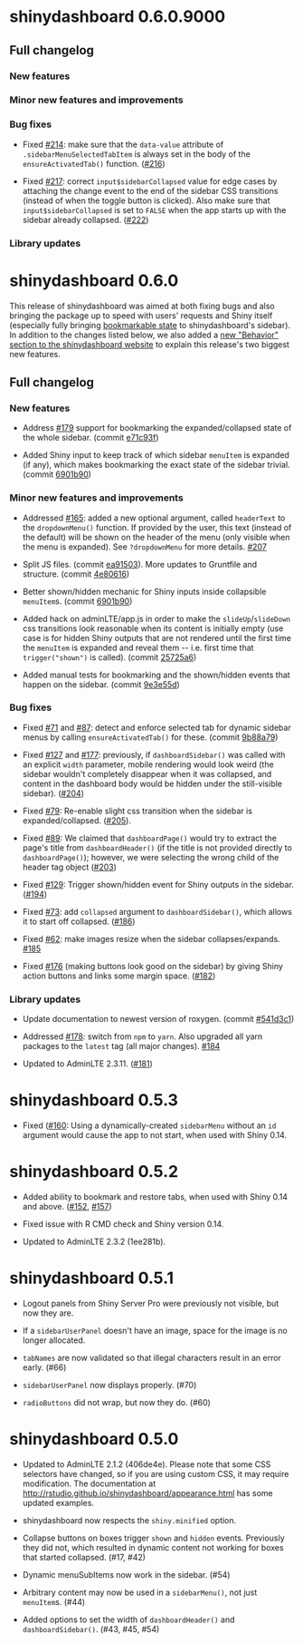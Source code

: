 shinydashboard 0.6.0.9000
=========================

## Full changelog

### New features

### Minor new features and improvements

### Bug fixes

* Fixed [#214](https://github.com/rstudio/shinydashboard/issues/214): make sure that the `data-value` attribute of `.sidebarMenuSelectedTabItem` is always set in the body of the `ensureActivatedTab()` function. ([#216](https://github.com/rstudio/shinydashboard/pull/216))

* Fixed [#217](https://github.com/rstudio/shinydashboard/issues/217): correct `input$sidebarCollapsed` value for edge cases by attaching the change event to the end of the sidebar CSS transitions (instead of when the toggle button is clicked). Also make sure that `input$sidebarCollapsed` is set to `FALSE` when the app starts up with the sidebar already collapsed. ([#222](https://github.com/rstudio/shinydashboard/pull/222))

### Library updates

shinydashboard 0.6.0
====================

This release of shinydashboard was aimed at both fixing bugs and also bringing the package up to speed with users' requests and Shiny itself (especially fully bringing [bookmarkable state](https://shiny.rstudio.com/articles/bookmarking-state.html) to shinydashboard's sidebar). In addition to the changes listed below, we also added a [new "Behavior" section to the shinydashboard website](https://rstudio.github.io/shinydashboard/behavior.html) to explain this release's two biggest new features.

## Full changelog

### New features

* Address [#179](https://github.com/rstudio/shinydashboard/issues/179) support for bookmarking the expanded/collapsed state of the whole sidebar. (commit [e71c93f](https://github.com/rstudio/shinydashboard/commit/e71c93fa7a71f229e725efd4a7867e431cd57679))

* Added Shiny input to keep track of which sidebar `menuItem` is expanded (if any), which makes bookmarking the exact state of the sidebar trivial. (commit [6901b90](https://github.com/rstudio/shinydashboard/commit/6901b90b8c866b89d02514cfc01fdfab88175602))

### Minor new features and improvements

* Addressed [#165](https://github.com/rstudio/shinydashboard/issues/165): added a new optional argument, called `headerText` to the `dropdownMenu()` function. If provided by the user, this text (instead of the default) will be shown on the header of the menu (only visible when the menu is expanded). See `?dropdownMenu` for more details. [#207](https://github.com/rstudio/shinydashboard/pull/207)

* Split JS files. (commit [ea91503](https://github.com/rstudio/shinydashboard/commit/ea915038ae2126f48c15e3aac41782a22b16c506)). More updates to Gruntfile and structure. (commit [4e80616](https://github.com/rstudio/shinydashboard/commit/4e80616c5b3aa0dc73022dc815288b5ba7c35be0))

* Better shown/hidden mechanic for Shiny inputs inside collapsible `menuItem`s. (commit [6901b90](https://github.com/rstudio/shinydashboard/commit/6901b90b8c866b89d02514cfc01fdfab88175602))

* Added hack on adminLTE/app.js in order to make the `slideUp`/`slideDown` css transitions look reasonable when its content is initially empty (use case is for hidden Shiny outputs that are not rendered until the first time the `menuItem` is expanded and reveal them -- i.e. first time that `trigger("shown")` is called). (commit [25725a6](https://github.com/rstudio/shinydashboard/commit/25725a67ce3dd841786dd82b0e46624c6a7d4722))

* Added manual tests for bookmarking and the shown/hidden events that happen on the sidebar. (commit [9e3e55d](https://github.com/rstudio/shinydashboard/commit/9e3e55de8cc63d4bdd179251cd53eeb845441d3d))

### Bug fixes

* Fixed [#71](https://github.com/rstudio/shinydashboard/issues/71) and [#87](https://github.com/rstudio/shinydashboard/issues/87): detect and enforce selected tab for dynamic sidebar menus by calling `ensureActivatedTab()` for these. (commit [9b88a79](https://github.com/rstudio/shinydashboard/commit/9b88a790df058432165ca3b483b5bbfe1d267326))

* Fixed [#127](https://github.com/rstudio/shinydashboard/issues/127) and [#177](https://github.com/rstudio/shinydashboard/issues/177): previously, if `dashboardSidebar()` was called with an explicit `width` parameter, mobile rendering would look weird (the sidebar wouldn't completely disappear when it was collapsed, and content in the dashboard body would be hidden under the still-visible sidebar). ([#204](https://github.com/rstudio/shinydashboard/pull/204))

* Fixed [#79](https://github.com/rstudio/shinydashboard/issues/79): Re-enable slight css transition when the sidebar is expanded/collapsed. ([#205](https://github.com/rstudio/shinydashboard/pull/205)).

* Fixed [#89](https://github.com/rstudio/shinydashboard/issues/89): We claimed that `dashboardPage()` would try to extract the page's title from `dashboardHeader()` (if the title is not provided directly to `dashboardPage()`); however, we were selecting the wrong child of the header tag object ([#203](https://github.com/rstudio/shinydashboard/pull/203))
	
* Fixed [#129](https://github.com/rstudio/shinydashboard/issues/129): Trigger shown/hidden event for Shiny outputs in the sidebar. ([#194](https://github.com/rstudio/shinydashboard/pull/194))
	
* Fixed [#73](https://github.com/rstudio/shinydashboard/issues/73): add `collapsed` argument to `dashboardSidebar()`, which allows it to start off collapsed. ([#186](https://github.com/rstudio/shinydashboard/pull/186))

* Fixed [#62](https://github.com/rstudio/shinydashboard/issues/62): make images resize when the sidebar collapses/expands. [#185](https://github.com/rstudio/shinydashboard/pull/185)

* Fixed [#176](https://github.com/rstudio/shinydashboard/issues/176) (making buttons look good on the sidebar) by giving Shiny action buttons and links some margin space. ([#182](https://github.com/rstudio/shinydashboard/pull/182))

### Library updates

* Update documentation to newest version of roxygen. (commit [#541d3c1](https://github.com/rstudio/shinydashboard/commit/541d3c13467446c8e89b178d95b0984729559059))

* Addressed [#178](https://github.com/rstudio/shinydashboard/issues/178): switch from `npm` to `yarn`. Also upgraded all yarn packages to the `latest` tag (all major changes). [#184](https://github.com/rstudio/shinydashboard/pull/184)

* Updated to AdminLTE 2.3.11. ([#181](https://github.com/rstudio/shinydashboard/pull/181))

shinydashboard 0.5.3
=========================

* Fixed ([#160](https://github.com/rstudio/shinydashboard/issues/160): Using a dynamically-created `sidebarMenu` without an `id` argument would cause the app to not start, when used with Shiny 0.14.

shinydashboard 0.5.2
====================

* Added ability to bookmark and restore tabs, when used with Shiny 0.14 and above. ([#152](https://github.com/rstudio/shinydashboard/issues/152), [#157](https://github.com/rstudio/shinydashboard/pull/157))

* Fixed issue with R CMD check and Shiny version 0.14.

* Updated to AdminLTE 2.3.2 (1ee281b).

shinydashboard 0.5.1
====================

* Logout panels from Shiny Server Pro were previously not visible, but now they are.

* If a `sidebarUserPanel` doesn't have an image, space for the image is no longer allocated.

* `tabNames` are now validated so that illegal characters result in an error early. (#66)

* `sidebarUserPanel` now displays properly. (#70)

* `radioButtons` did not wrap, but now they do. (#60)

shinydashboard 0.5.0
====================

* Updated to AdminLTE 2.1.2 (406de4e). Please note that some CSS selectors have changed, so if you are using custom CSS, it may require modification. The documentation at http://rstudio.github.io/shinydashboard/appearance.html has some updated examples.

* shinydashboard now respects the `shiny.minified` option.

* Collapse buttons on boxes trigger `shown` and `hidden` events. Previously they did not, which resulted in dynamic content not working for boxes that started collapsed. (#17, #42)

* Dynamic menuSubItems now work in the sidebar. (#54)

* Arbitrary content may now be used in a `sidebarMenu()`, not just `menuItem`s. (#44)

* Added options to set the width of `dashboardHeader()` and `dashboardSidebar()`. (#43, #45, #54)
